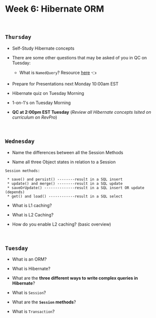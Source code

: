 # Week 6: Hibernate ORM

<br>

## `Thursday`
-  Self-Study Hibernate concepts
  - There are some other questions that may be asked of you in QC on Tuesday:
    - What is `NamedQuery`? Resource <a href="https://howtodoinjava.com/hibernate/hibernate-named-query-tutorial/" target="_blank">here</a> 👈
    
-  Prepare for Presentations next Monday 10:00am EST

-  Hibernate quiz on Tuesday Morning

-  1-on-1's on Tuesday Morning

-  **QC at 2:00pm EST Tuesday** (*Review all Hibernate concepts lsited on curriculum on RevPro*)

<br>

## `Wednesday`
- Name the differences between all the Session Methods

- Name all three Object states in relation to a Session

```
Session methods:

 * save() and persist() --------result in a SQL insert
 * update() and merge() --------result in a SQL update
 * saveOrUpdate() --------------result in a SQL insert OR update (depends)
 * get() and load() ------------result in a SQL select
```

- What is L1 caching?

- What is L2 Caching?

- How do you enable L2 caching? (basic overview)

<br>

## `Tuesday`
- What is an ORM?

- What is Hibernate?

- What are the **three different ways to write complex queries in Hibernate**?

- What is `Session`?

- What are the **`Session` methods**?

- What is `Transaction`?
